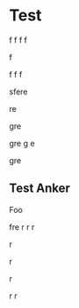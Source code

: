 # Test

f
f
f
f



f

f
f
f




sfere



re

gre


gre
g
e




gre

## Test Anker

Foo

fre
r
r
r




r

r



r

r
r